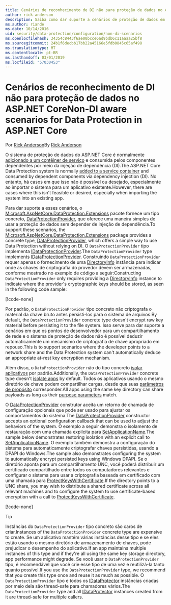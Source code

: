 ```yaml
---
title: Cenários de reconhecimento de DI não para proteção de dados no ASP.NET Core
author: rick-anderson
description: Saiba como dar suporte a cenários de proteção de dados em que você não pode ou não quiser usar um serviço fornecido pela injeção de dependência.
ms.author: riande
ms.date: 10/14/2016
uid: security/data-protection/configuration/non-di-scenarios
ms.openlocfilehash: 34354c8443f6ae00bcce6ad9bdb6c11aaaa25bf8
ms.sourcegitcommit: 24b1f6decbb17bb22a45166e5fdb0845c65af498
ms.translationtype: MT
ms.contentlocale: pt-BR
ms.lasthandoff: 03/01/2019
ms.locfileid: "57030453"
---
```

# <a name="non-di-aware-scenarios-for-data-protection-in-aspnet-core"></a><span data-ttu-id="5482b-103">Cenários de reconhecimento de DI não para proteção de dados no ASP.NET Core</span><span class="sxs-lookup"><span data-stu-id="5482b-103">Non-DI aware scenarios for Data Protection in ASP.NET Core</span></span>

<span data-ttu-id="5482b-104">Por [Rick Anderson](https://twitter.com/RickAndMSFT)</span><span class="sxs-lookup"><span data-stu-id="5482b-104">By [Rick Anderson](https://twitter.com/RickAndMSFT)</span></span>

<span data-ttu-id="5482b-105">O sistema de proteção de dados do ASP.NET Core é normalmente [adicionado a um contêiner de serviço](xref:security/data-protection/consumer-apis/overview) e consumida pelos componentes dependentes por meio da injeção de dependência (DI).</span><span class="sxs-lookup"><span data-stu-id="5482b-105">The ASP.NET Core Data Protection system is normally [added to a service container](xref:security/data-protection/consumer-apis/overview) and consumed by dependent components via dependency injection (DI).</span></span> <span data-ttu-id="5482b-106">No entanto, há casos em que isso não é possível ou desejado, especialmente ao importar o sistema para um aplicativo existente.</span><span class="sxs-lookup"><span data-stu-id="5482b-106">However, there are cases where this isn't feasible or desired, especially when importing the system into an existing app.</span></span>

<span data-ttu-id="5482b-107">Para dar suporte a esses cenários, o [Microsoft.AspNetCore.DataProtection.Extensions](https://www.nuget.org/packages/Microsoft.AspNetCore.DataProtection.Extensions/) pacote fornece um tipo concreto, [DataProtectionProvider](/dotnet/api/Microsoft.AspNetCore.DataProtection.DataProtectionProvider), que oferece uma maneira simples de usar a proteção de dados sem depender de injeção de dependência.</span><span class="sxs-lookup"><span data-stu-id="5482b-107">To support these scenarios, the [Microsoft.AspNetCore.DataProtection.Extensions](https://www.nuget.org/packages/Microsoft.AspNetCore.DataProtection.Extensions/) package provides a concrete type, [DataProtectionProvider](/dotnet/api/Microsoft.AspNetCore.DataProtection.DataProtectionProvider), which offers a simple way to use Data Protection without relying on DI.</span></span> <span data-ttu-id="5482b-108">O `DataProtectionProvider` tipo implementa [IDataProtectionProvider](/dotnet/api/microsoft.aspnetcore.dataprotection.idataprotectionprovider).</span><span class="sxs-lookup"><span data-stu-id="5482b-108">The `DataProtectionProvider` type implements [IDataProtectionProvider](/dotnet/api/microsoft.aspnetcore.dataprotection.idataprotectionprovider).</span></span> <span data-ttu-id="5482b-109">Construindo `DataProtectionProvider` requer apenas o fornecimento de uma [DirectoryInfo](/dotnet/api/system.io.directoryinfo) instância para indicar onde as chaves de criptografia do provedor devem ser armazenadas, conforme mostrado no exemplo de código a seguir:</span><span class="sxs-lookup"><span data-stu-id="5482b-109">Constructing `DataProtectionProvider` only requires providing a [DirectoryInfo](/dotnet/api/system.io.directoryinfo) instance to indicate where the provider's cryptographic keys should be stored, as seen in the following code sample:</span></span>

[!code-none[](non-di-scenarios/_static/nodisample1.cs)]

<span data-ttu-id="5482b-110">Por padrão, o `DataProtectionProvider` tipo concreto não criptografa o material da chave bruto antes persisti-los para o sistema de arquivos.</span><span class="sxs-lookup"><span data-stu-id="5482b-110">By default, the `DataProtectionProvider` concrete type doesn't encrypt raw key material before persisting it to the file system.</span></span> <span data-ttu-id="5482b-111">Isso serve para dar suporte a cenários em que os pontos de desenvolvedor para um compartilhamento de rede e o sistema de proteção de dados não é possível deduzir automaticamente um mecanismo de criptografia de chave apropriado em repouso.</span><span class="sxs-lookup"><span data-stu-id="5482b-111">This is to support scenarios where the developer points to a network share and the Data Protection system can't automatically deduce an appropriate at-rest key encryption mechanism.</span></span>

<span data-ttu-id="5482b-112">Além disso, o `DataProtectionProvider` não do tipo concreto [isolar aplicativos](xref:security/data-protection/configuration/overview#per-application-isolation) por padrão.</span><span class="sxs-lookup"><span data-stu-id="5482b-112">Additionally, the `DataProtectionProvider` concrete type doesn't [isolate apps](xref:security/data-protection/configuration/overview#per-application-isolation) by default.</span></span> <span data-ttu-id="5482b-113">Todos os aplicativos usando o mesmo diretório de chave podem compartilhar cargas, desde que suas [parâmetros de propósito](xref:security/data-protection/consumer-apis/purpose-strings) corresponder.</span><span class="sxs-lookup"><span data-stu-id="5482b-113">All apps using the same key directory can share payloads as long as their [purpose parameters](xref:security/data-protection/consumer-apis/purpose-strings) match.</span></span>

<span data-ttu-id="5482b-114">O [DataProtectionProvider](/dotnet/api/microsoft.aspnetcore.dataprotection.dataprotectionprovider) construtor aceita um retorno de chamada de configuração opcionais que pode ser usado para ajustar os comportamentos do sistema.</span><span class="sxs-lookup"><span data-stu-id="5482b-114">The [DataProtectionProvider](/dotnet/api/microsoft.aspnetcore.dataprotection.dataprotectionprovider) constructor accepts an optional configuration callback that can be used to adjust the behaviors of the system.</span></span> <span data-ttu-id="5482b-115">O exemplo a seguir demonstra o isolamento de restauração com uma chamada explícita para [SetApplicationName](/dotnet/api/microsoft.aspnetcore.dataprotection.dataprotectionbuilderextensions.setapplicationname).</span><span class="sxs-lookup"><span data-stu-id="5482b-115">The sample below demonstrates restoring isolation with an explicit call to [SetApplicationName](/dotnet/api/microsoft.aspnetcore.dataprotection.dataprotectionbuilderextensions.setapplicationname).</span></span> <span data-ttu-id="5482b-116">O exemplo também demonstra a configuração do sistema para automaticamente criptografar chaves persistidas, usando a DPAPI do Windows.</span><span class="sxs-lookup"><span data-stu-id="5482b-116">The sample also demonstrates configuring the system to automatically encrypt persisted keys using Windows DPAPI.</span></span> <span data-ttu-id="5482b-117">Se o diretório aponta para um compartilhamento UNC, você poderá distribuir um certificado compartilhado entre todos os computadores relevantes e configurar o sistema para usar a criptografia baseada em certificado com uma chamada para [ProtectKeysWithCertificate](/dotnet/api/microsoft.aspnetcore.dataprotection.dataprotectionbuilderextensions.protectkeyswithcertificate).</span><span class="sxs-lookup"><span data-stu-id="5482b-117">If the directory points to a UNC share, you may wish to distribute a shared certificate across all relevant machines and to configure the system to use certificate-based encryption with a call to [ProtectKeysWithCertificate](/dotnet/api/microsoft.aspnetcore.dataprotection.dataprotectionbuilderextensions.protectkeyswithcertificate).</span></span>

[!code-none[](non-di-scenarios/_static/nodisample2.cs)]

> [!TIP]
> <span data-ttu-id="5482b-118">Instâncias do `DataProtectionProvider` tipo concreto são caros de criar.</span><span class="sxs-lookup"><span data-stu-id="5482b-118">Instances of the `DataProtectionProvider` concrete type are expensive to create.</span></span> <span data-ttu-id="5482b-119">Se um aplicativo mantém várias instâncias desse tipo e se eles estão usando o mesmo diretório de armazenamento de chaves, pode prejudicar o desempenho do aplicativo.</span><span class="sxs-lookup"><span data-stu-id="5482b-119">If an app maintains multiple instances of this type and if they're all using the same key storage directory, app performance might degrade.</span></span> <span data-ttu-id="5482b-120">Se você usar o `DataProtectionProvider` tipo, é recomendável que você crie esse tipo de uma vez e reutilizá-la tanto quanto possível.</span><span class="sxs-lookup"><span data-stu-id="5482b-120">If you use the `DataProtectionProvider` type, we recommend that you create this type once and reuse it as much as possible.</span></span> <span data-ttu-id="5482b-121">O `DataProtectionProvider` tipo e todos os [IDataProtector](/dotnet/api/microsoft.aspnetcore.dataprotection.idataprotector) instâncias criadas por meio dela são thread-safe para chamadores vários.</span><span class="sxs-lookup"><span data-stu-id="5482b-121">The `DataProtectionProvider` type and all [IDataProtector](/dotnet/api/microsoft.aspnetcore.dataprotection.idataprotector) instances created from it are thread-safe for multiple callers.</span></span>
